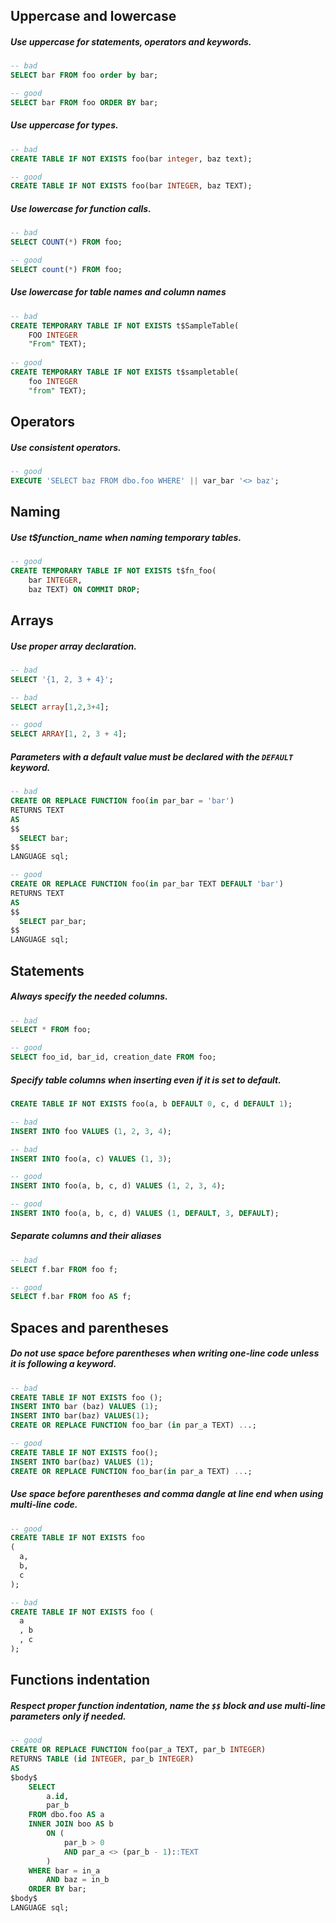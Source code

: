 
## Uppercase and lowercase ##
##### Use uppercase for statements, operators and keywords.
```sql
-- bad
SELECT bar FROM foo order by bar;

-- good
SELECT bar FROM foo ORDER BY bar;
```

##### Use uppercase for types.
```sql
-- bad
CREATE TABLE IF NOT EXISTS foo(bar integer, baz text);

-- good
CREATE TABLE IF NOT EXISTS foo(bar INTEGER, baz TEXT);
```

##### Use lowercase for function calls.
```sql
-- bad
SELECT COUNT(*) FROM foo;

-- good
SELECT count(*) FROM foo;
```

##### Use lowercase for table names and column names
```sql
-- bad
CREATE TEMPORARY TABLE IF NOT EXISTS t$SampleTable(
    FOO INTEGER
    "From" TEXT);
  
-- good
CREATE TEMPORARY TABLE IF NOT EXISTS t$sampletable(
    foo INTEGER
    "from" TEXT);
```

## Operators ##
##### Use consistent operators.
```sql
-- good
EXECUTE 'SELECT baz FROM dbo.foo WHERE' || var_bar '<> baz';
```

## Naming ##
##### Use t$function_name when naming temporary tables.
```sql
-- good
CREATE TEMPORARY TABLE IF NOT EXISTS t$fn_foo(
    bar INTEGER,
    baz TEXT) ON COMMIT DROP;
```

## Arrays ##
##### Use proper array declaration.
```sql
-- bad
SELECT '{1, 2, 3 + 4}';

-- bad
SELECT array[1,2,3+4];

-- good
SELECT ARRAY[1, 2, 3 + 4];
```

##### Parameters with a default value must be declared with the `DEFAULT` keyword.
```sql
-- bad
CREATE OR REPLACE FUNCTION foo(in par_bar = 'bar') 
RETURNS TEXT 
AS 
$$
  SELECT bar;
$$ 
LANGUAGE sql;

-- good
CREATE OR REPLACE FUNCTION foo(in par_bar TEXT DEFAULT 'bar') 
RETURNS TEXT 
AS 
$$
  SELECT par_bar;
$$ 
LANGUAGE sql;
```

## Statements ##
##### Always specify the needed columns.
```sql
-- bad
SELECT * FROM foo;

-- good
SELECT foo_id, bar_id, creation_date FROM foo;
```

##### Specify table columns when inserting even if it is set to default.
```sql
CREATE TABLE IF NOT EXISTS foo(a, b DEFAULT 0, c, d DEFAULT 1);

-- bad
INSERT INTO foo VALUES (1, 2, 3, 4);

-- bad
INSERT INTO foo(a, c) VALUES (1, 3);

-- good
INSERT INTO foo(a, b, c, d) VALUES (1, 2, 3, 4);

-- good
INSERT INTO foo(a, b, c, d) VALUES (1, DEFAULT, 3, DEFAULT);
```

##### Separate columns and their aliases
```sql
-- bad
SELECT f.bar FROM foo f;

-- good
SELECT f.bar FROM foo AS f;
```

## Spaces and parentheses ##
##### Do not use space before parentheses when writing one-line code unless it is following a keyword.
```sql
-- bad
CREATE TABLE IF NOT EXISTS foo ();
INSERT INTO bar (baz) VALUES (1);
INSERT INTO bar(baz) VALUES(1);
CREATE OR REPLACE FUNCTION foo_bar (in par_a TEXT) ...;

-- good
CREATE TABLE IF NOT EXISTS foo();
INSERT INTO bar(baz) VALUES (1);
CREATE OR REPLACE FUNCTION foo_bar(in par_a TEXT) ...;
```

##### Use space before parentheses and comma dangle at line end when using multi-line code.
```sql
-- good
CREATE TABLE IF NOT EXISTS foo
(
  a,
  b,
  c
);

-- bad
CREATE TABLE IF NOT EXISTS foo (
  a
  , b
  , c
);
```

## Functions indentation ##
##### Respect proper function indentation, name the `$$` block and use multi-line parameters only if needed.
```sql
-- good
CREATE OR REPLACE FUNCTION foo(par_a TEXT, par_b INTEGER)
RETURNS TABLE (id INTEGER, par_b INTEGER)
AS 
$body$
    SELECT 
        a.id,
        par_b
    FROM dbo.foo AS a
    INNER JOIN boo AS b
        ON (
            par_b > 0
            AND par_a <> (par_b - 1)::TEXT
        )
    WHERE bar = in_a 
        AND baz = in_b
    ORDER BY bar;
$body$ 
LANGUAGE sql;
```
